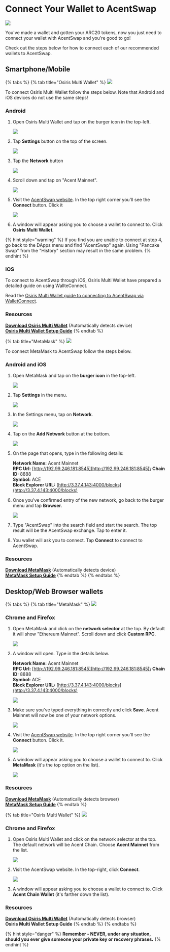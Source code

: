 # Connect Your Wallet to AcentSwap

![](../.gitbook/assets/how-to-connect-wallet-header.png)

You've made a wallet and gotten your ARC20 tokens, now you just need to connect your wallet with AcentSwap and you're good to go!

Check out the steps below for how to connect each of our recommended wallets to AcentSwap.

## Smartphone/Mobile

{% tabs %}
{% tab title="Osiris Multi Wallet" %}
![](<../.gitbook/assets/osiris-multi-wallet.jpg>)

To connect Osiris Multi Wallet follow the steps below. Note that Android and iOS devices do not use the same steps!

### Android

1. Open Osiris Multi Wallet and tap on the burger icon in the top-left.

    ![](<../.gitbook/assets/osiris-multi-wallet-burger-icon.png>)

2. Tap **Settings** button on the top of the screen.

    ![](<../.gitbook/assets/osiris-multi-wallet-setting.png>)

3. Tap the **Network** button

    ![](<../.gitbook/assets/osiris-multi-wallet-network.png>)

4. Scroll down and tap on "Acent Mainnet".

    ![](<../.gitbook/assets/osiris-multi-wallet-network-select.png>)

5. Visit the [AcentSwap website](https://vote.acentswap.shop/). In the top right corner you'll see the **Connect** button. Click it

    ![](<../.gitbook/assets/swap-mobile-connectBtn.png>)

6. A window will appear asking you to choose a wallet to connect to. Click **Osiris Multi Wallet**.

{% hint style="warning" %}
If you find you are unable to connect at step 4, go back to the DApps menu and find "AcentSwap" again. Using "Pancake Swap" from the "History" section may result in the same problem.
{% endhint %}

### iOS

To connect to AcentSwap through iOS, Osiris Multi Wallet have prepared a detailed guide on using WallteConnect.

Read the [Osiris Multi Wallet guide to connecting to AcentSwap via WalletConnect](https://community.trustwallet.com/t/using-walletconnect-to-access-pancakeswap/212307).

### **Resources**

[**Download Osiris Multi Wallet**](https://trustwallet.com) (Automatically detects device)\
[**Osiris Multi Wallet Setup Guide**](https://www.binance.com/en/blog/421499824684901157/how-to-set-up-and-use-trust-wallet-for-binance-smart-chain)
{% endtab %}

{% tab title="MetaMask" %}
![](<../.gitbook/assets/image (33) (3) (4) (5) (1) (1) (1) (1) (1) (1) (1).png>)

To connect MetaMask to AcentSwap follow the steps below.

### Android and iOS

1. Open MetaMask and tap on the **burger icon** in the top-left.

    ![](<../.gitbook/assets/image (72).png>)

2. Tap **Settings** in the menu.

    ![](<../.gitbook/assets/image (73).png>)

3. In the Settings menu, tap on **Network**.

    ![](<../.gitbook/assets/image (74).png>)

4. Tap on the **Add Network** button at the bottom.

    ![](<../.gitbook/assets/image (75).png>)

5. On the page that opens, type in the following details:

    **Network Name:** Acent Mainnet\
    **RPC Url:** [http://192.99.246.181:8545](http://192.99.246.181:8545)\
    **Chain ID:** 8888\
    **Symbol:** ACE\
    **Block Explorer URL:** [http://3.37.4.143:4000/blocks](http://3.37.4.143:4000/blocks)

6. Once you've confirmed entry of the new network, go back to the burger menu and tap **Browser**.

    ![](<../.gitbook/assets/image (76).png>)

7. Type "AcentSwap" into the search field and start the search. The top result will be the AcentSwap exchange. Tap to enter it.
8. You wallet will ask you to connect. Tap **Connect** to connect to AcentSwap.

### Resources

[**Download MetaMask**](https://metamask.io/download.html) (Automatically detects device)\
[**MetaMask Setup Guide**](https://academy.binance.com/en/articles/connecting-metamask-to-binance-smart-chain\))
{% endtab %}
{% endtabs %}

## **Desktop/Web Browser wallets**

{% tabs %}
{% tab title="MetaMask" %}
![](<../.gitbook/assets/image (33) (3) (4) (5) (1) (1) (1) (1) (1) (1) (1) (4).png>)

### Chrome and Firefox

1. Open MetaMask and click on the **network selector** at the top. By default it will show "Ethereum Mainnet". Scroll down and click **Custom RPC**.

    ![](<../.gitbook/assets/image (84).png>)

2. A window will open. Type in the details below.

    **Network Name:** Acent Mainnet\
    **RPC Url:** [http://192.99.246.181:8545](http://192.99.246.181:8545)\
    **Chain ID:** 8888\
    **Symbol:** ACE\
    **Block Explorer URL:** [http://3.37.4.143:4000/blocks](http://3.37.4.143:4000/blocks)

    ![](<../.gitbook/assets/metamask-acent-network-add.jpg>)

3. Make sure you've typed everything in correctly and click **Save**. Acent Mainnet will now be one of your network options.

    ![](<../.gitbook/assets/image (86).png>)

4. Visit the [AcentSwap website](https://pancakeswap.finance). In the top right corner you'll see the **Connect** button. Click it.

    ![](<../.gitbook/assets/image (164) (3) (3) (1) (1) (1) (1) (1) (1) (1) (2).png>)

5. A window will appear asking you to choose a wallet to connect to. Click **MetaMask** (it's the top option on the list).

    ![](<../.gitbook/assets/image (87).png>)

### Resources

[**Download MetaMask**](https://metamask.io/download.html) (Automatically detects browser)\
[**MetaMask Setup Guide**](https://academy.binance.com/en/articles/connecting-metamask-to-binance-smart-chain)
{% endtab %}

{% tab title="Osiris Multi Wallet" %}
![](<../.gitbook/assets/osiris-multi-wallet.jpg>)

### Chrome and Firefox

1. Open Osiris Multi Wallet and click on the network selector at the top. The default network will be Acent Chain. Choose **Acent Mainnet** from the list.

    ![](<../.gitbook/assets/osiris-multi-wallet.jpg>)

2. Visit the AcentSwap website. In the top-right, click **Connect**.

    ![](<../.gitbook/assets/image (164) (3) (3) (1) (1) (1) (1) (1) (1) (2).png>)

3. A window will appear asking you to choose a wallet to connect to. Click **Acent Chain Wallet** (it's farther down the list).

### Resources

[**Download Osiris Multi Wallet**](https://www.binance.org/en) (Automatically detects browser)\
**Osiris Multi Wallet Setup Guide**
{% endtab %}
{% endtabs %}



{% hint style="danger" %}
**Remember - NEVER, under any situation, should you ever give someone your private key or recovery phrases.**
{% endhint %}
